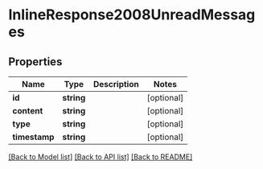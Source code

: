 # InlineResponse2008UnreadMessages

## Properties
Name | Type | Description | Notes
------------ | ------------- | ------------- | -------------
**id** | **string** |  | [optional] 
**content** | **string** |  | [optional] 
**type** | **string** |  | [optional] 
**timestamp** | **string** |  | [optional] 

[[Back to Model list]](../../README.md#documentation-for-models) [[Back to API list]](../../README.md#documentation-for-api-endpoints) [[Back to README]](../../README.md)

